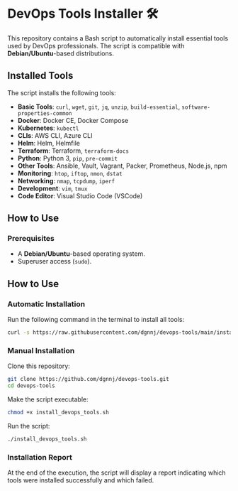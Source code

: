 # DevOps Tools Installer 🛠️

This repository contains a Bash script to automatically install essential tools used by DevOps professionals. The script is compatible with **Debian/Ubuntu**-based distributions.

## Installed Tools

The script installs the following tools:

- **Basic Tools**: `curl`, `wget`, `git`, `jq`, `unzip`, `build-essential`, `software-properties-common`
- **Docker**: Docker CE, Docker Compose
- **Kubernetes**: `kubectl`
- **CLIs**: AWS CLI, Azure CLI
- **Helm**: Helm, Helmfile
- **Terraform**: Terraform, `terraform-docs`
- **Python**: Python 3, `pip`, `pre-commit`
- **Other Tools**: Ansible, Vault, Vagrant, Packer, Prometheus, Node.js, npm
- **Monitoring**: `htop`, `iftop`, `nmon`, `dstat`
- **Networking**: `nmap`, `tcpdump`, `iperf`
- **Development**: `vim`, `tmux`
- **Code Editor**: Visual Studio Code (VSCode)

## How to Use

### Prerequisites

- A **Debian/Ubuntu**-based operating system.
- Superuser access (`sudo`).

## How to Use

### Automatic Installation

Run the following command in the terminal to install all tools:
```bash
curl -s https://raw.githubusercontent.com/dgnnj/devops-tools/main/install_devops_tools.sh | bash
```

### Manual Installation

Clone this repository:
```bash
git clone https://github.com/dgnnj/devops-tools.git
cd devops-tools
```
Make the script executable:
```bash
chmod +x install_devops_tools.sh
```

Run the script:
```bash
./install_devops_tools.sh
```

### Installation Report
At the end of the execution, the script will display a report indicating which tools were installed successfully and which failed.
